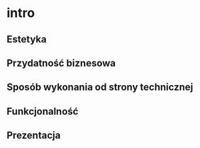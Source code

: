 # intro

## Estetyka

## Przydatność biznesowa

## Sposób wykonania od strony technicznej

## Funkcjonalność

## Prezentacja

